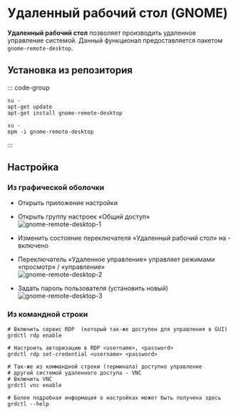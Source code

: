 # Удаленный рабочий стол (GNOME)

**Удаленный рабочий стол** позволяет производить удаленное управление системой. Данный функционал предоставляется пакетом `gnome-remote-desktop`.

## Установка из репозитория

::: code-group

```shell[apt-get]
su -
apt-get update
apt-get install gnome-remote-desktop
```

```shell[epm]
su -
epm -i gnome-remote-desktop
```

:::

## Настройка

### Из графической оболочки

- Открыть приложение настройки
- Открыть группу настроек «Общий доступ»\
![gnome-remote-desktop-1](/gnome-remote-desktop/open-settings.gif)

- Изменить состояние переключателя «Удаленный рабочий стол» на - включено
- Переключатель «Удаленное управление» управляет режимами «просмотр» / «управление»\
![gnome-remote-desktop-2](/gnome-remote-desktop/enable-service.gif)

- Задать пароль пользователя (установить новый)\
![gnome-remote-desktop-3](/gnome-remote-desktop/set-user-password.gif)

### Из командной строки

```shell
# Включить сервис RDP  (который так-же доступен для управления в GUI)
grdctl rdp enable

# Настроить авторизацию в RDP <username>, <password>
grdctl rdp set-credential <username> <password>

# Так-же из коммандной строки (терминала) доступно управление
# другой системой удаленного доступа - VNC
# Включить VNC
grdctl vnc enable

# Более подробная информация о настройках может быть получена здесь
grdctl --help
```
